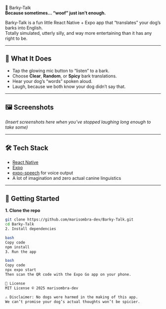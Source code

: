 🐾 Barky-Talk  
**Because sometimes… “woof” just isn’t enough.**  

Barky-Talk is a fun little React Native + Expo app that “translates” your dog’s barks into English.  
Totally simulated, utterly silly, and way more entertaining than it has any right to be.  

---

## 🎯 What It Does  
- Tap the glowing mic button to “listen” to a bark.  
- Choose **Clear**, **Random**, or **Spicy** bark translations.  
- Hear your dog’s “words” spoken aloud.  
- Laugh, because we both know your dog didn’t say that.  

---

## 🖼 Screenshots  
*(Insert screenshots here when you’ve stopped laughing long enough to take some)*  

---

## 🛠 Tech Stack  
- [React Native](https://reactnative.dev/)  
- [Expo](https://expo.dev/)  
- [expo-speech](https://docs.expo.dev/versions/latest/sdk/speech/) for voice output  
- A lot of imagination and zero actual canine linguistics  

---

## 🚀 Getting Started  

**1. Clone the repo**  
```bash
git clone https://github.com/marisombra-dev/Barky-Talk.git
cd Barky-Talk
2. Install dependencies

bash
Copy code
npm install
3. Run the app

bash
Copy code
npx expo start
Then scan the QR code with the Expo Go app on your phone.

📜 License
MIT License © 2025 marisombra-dev

⚠️ Disclaimer: No dogs were harmed in the making of this app.
We can’t promise your dog’s actual thoughts won’t be spicier.
